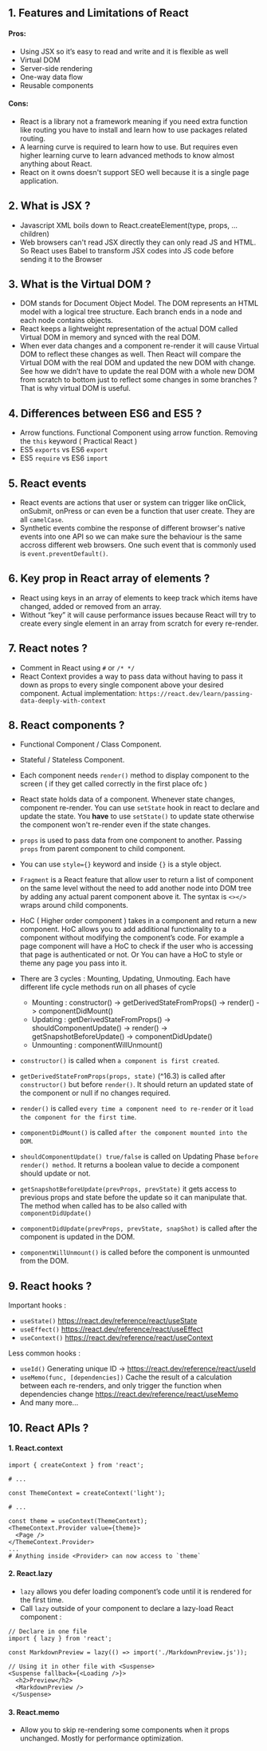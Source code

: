<h2>1. Features and Limitations of React</h2>

<h4> Pros:</h4>

- Using JSX so it’s easy to read and write and it is flexible as well
- Virtual DOM
- Server-side rendering
- One-way data flow
- Reusable components

<h4> Cons:</h4>

- React is a library not a framework meaning if you need extra function like routing you have to install and learn how to use packages related routing.
- A learning curve is required to learn how to use. But requires even higher learning curve to learn advanced methods to know almost anything about React.
- React on it owns doesn't support SEO well because it is a single page application.

<h2>2. What is JSX ? </h2>

- Javascript XML boils down to React.createElement(type, props, …children)
- Web browsers can't read JSX directly they can only read JS and HTML. So React uses Babel to transform JSX codes into JS code before sending it to the Browser

<h2>3. What is the Virtual DOM ? </h2>

- DOM stands for Document Object Model. The DOM represents an HTML model with a logical tree structure. Each branch ends in a node and each node contains objects.
- React keeps a lightweight representation of the actual DOM called Virtual DOM in memory and synced with the real DOM.
- When ever data changes and a component re-render it will cause Virtual DOM to reflect these changes as well. Then React will compare the Virtual DOM with the real DOM and updated the new DOM with change. See how we didn’t have to update the real DOM with a whole new DOM from scratch to bottom just to reflect some changes in some branches ? That is why virtual DOM is useful.

<h2>4. Differences between ES6 and ES5 ? </h2>

- Arrow functions. Functional Component using arrow function. Removing the `this` keyword ( Practical React )
- ES5 `exports` vs ES6 `export`
- ES5 `require` vs ES6 `import`

<h2>5. React events </h2>

- React events are actions that user or system can trigger like onClick, onSubmit, onPress or can even be a function that user create. They are all `camelCase`.
- Synthetic events combine the response of different browser's native events into one API so we can make sure the behaviour is the same accross different web browsers. One such event that is commonly used is `event.preventDefault()`.

<h2>6. Key prop in React array of elements ?</h2>

- React using keys in an array of elements to keep track which items have changed, added or removed from an array.
- Without “key” it will cause performance issues because React will try to create every single element in an array from scratch for every re-render.

<h2>7. React notes ?</h2>

- Comment in React using `#` or `/* */`
- React Context provides a way to pass data without having to pass it down as props to every single component above your desired component. Actual implementation: `https://react.dev/learn/passing-data-deeply-with-context`

<h2>8. React components ?</h2>

- Functional Component / Class Component.
- Stateful / Stateless Component.
- Each component needs `render()` method to display component to the screen ( if they get called correctly in the first place ofc )
- React state holds data of a component. Whenever state changes, component re-render. You can use `setState` hook in react to declare and update the state. You **have** to use `setState()` to update state otherwise the component won't re-render even if the state changes.
- `props` is used to pass data from one component to another. Passing `props` from parent component to child component.
- You can use `style={}` keyword and inside `{}` is a style object.
- `Fragment` is a React feature that allow user to return a list of component on the same level without the need to add another node into DOM tree by adding any actual parent component above it. The syntax is `<></>` wraps around child components.
- HoC ( Higher order component ) takes in a component and return a new component. HoC allows you to add additional functionality to a component without modifying the component’s code. For example a page component will have a HoC to check if the user who is accessing that page is authenticated or not. Or You can have a HoC to style or theme any page you pass into it.

- There are 3 cycles : Mounting, Updating, Unmouting. Each have different life cycle methods run on all phases of cycle

  - Mounting : constructor() -> getDerivedStateFromProps() -> render() -> componentDidMount()
  - Updating : getDerivedStateFromProps() -> shouldComponentUpdate() -> render() -> getSnapshotBeforeUpdate() -> componentDidUpdate()
  - Unmounting : componentWillUnmount()

- `constructor()` is called when `a component is first created`.
- `getDerivedStateFromProps(props, state)` (^16.3) is called after `constructor()` but before `render()`. It should return an updated state of the component or null if no changes required.
- `render()` is called `every time a component need to re-render` or it `load the component for the first time`.
- `componentDidMount()` is called `after the component mounted into the DOM`.
- `shouldComponentUpdate() true/false` is called on Updating Phase `before render() method`. It returns a boolean value to decide a component should update or not.
- `getSnapshotBeforeUpdate(prevProps, prevState)` it gets access to previous props and state before the update so it can manipulate that. The method when called has to be also called with `componentDidUpdate()`
- `componentDidUpdate(prevProps, prevState, snapShot)` is called after the component is updated in the DOM.
- `componentWillUnmount()` is called before the component is unmounted from the DOM.

<h2>9. React hooks ?</h2>

Important hooks :

- `useState()` https://react.dev/reference/react/useState
- `useEffect()` https://react.dev/reference/react/useEffect
- `useContext()` https://react.dev/reference/react/useContext

Less common hooks :

- `useId()` Generating unique ID -> https://react.dev/reference/react/useId
- `useMemo(func, [dependencies])` Cache the result of a calculation between each re-renders, and only trigger the function when dependencies change https://react.dev/reference/react/useMemo
- And many more...

<h2>10. React APIs ?</h2>

<h4>1. React.context</h4>

```
import { createContext } from 'react';

# ...

const ThemeContext = createContext('light');

# ...

const theme = useContext(ThemeContext);
<ThemeContext.Provider value={theme}>
  <Page />
</ThemeContext.Provider>
...
# Anything inside <Provider> can now access to `theme`
```

<h4>2. React.lazy</h4>

- `lazy` allows you defer loading component’s code until it is rendered for the first time.
- Call `lazy` outside of your component to declare a lazy-load React component :

```
// Declare in one file
import { lazy } from 'react';

const MarkdownPreview = lazy(() => import('./MarkdownPreview.js'));

// Using it in other file with <Suspense>
<Suspense fallback={<Loading />}>
  <h2>Preview</h2>
  <MarkdownPreview />
 </Suspense>
```

<h4>3. React.memo</h4>

- Allow you to skip re-rendering some components when it props unchanged. Mostly for performance optimization.
